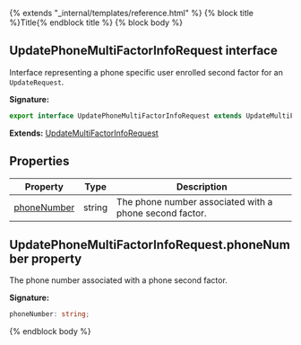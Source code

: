 {% extends "_internal/templates/reference.html" %}
{% block title %}Title{% endblock title %}
{% block body %}

## UpdatePhoneMultiFactorInfoRequest interface

Interface representing a phone specific user enrolled second factor for an `UpdateRequest`<!-- -->.

<b>Signature:</b>

```typescript
export interface UpdatePhoneMultiFactorInfoRequest extends UpdateMultiFactorInfoRequest 
```
<b>Extends:</b> [UpdateMultiFactorInfoRequest](./firebase-admin_.updatemultifactorinforequest.md#updatemultifactorinforequest_interface)

## Properties

|  Property | Type | Description |
|  --- | --- | --- |
|  [phoneNumber](./firebase-admin_auth.updatephonemultifactorinforequest.md#updatephonemultifactorinforequestphonenumber_property) | string | The phone number associated with a phone second factor. |

## UpdatePhoneMultiFactorInfoRequest.phoneNumber property

The phone number associated with a phone second factor.

<b>Signature:</b>

```typescript
phoneNumber: string;
```
{% endblock body %}

